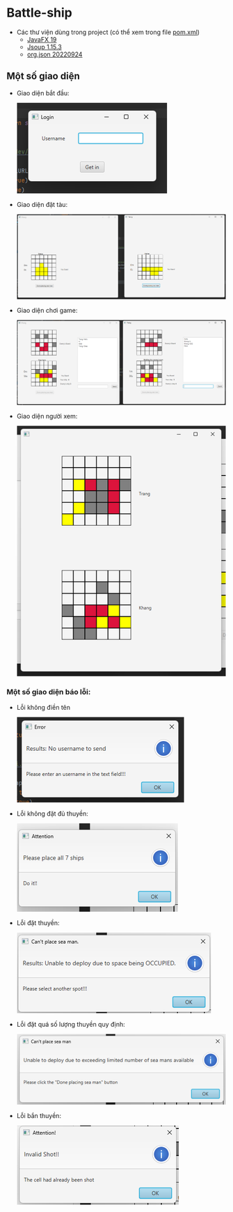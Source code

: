 # Battle-ship
- Các thư viện dùng trong project (có thể xem trong file [pom.xml](./MiniBattleship/pom.xml))
    - [JavaFX 19](https://gluonhq.com/products/javafx/)
    - [Jsoup 1.15.3](https://mvnrepository.com/artifact/org.jsoup/jsoup)
    - [org.json 20220924](https://mvnrepository.com/artifact/org.json/json)
## Một số giao diện
- Giao diện bắt đầu:

    ![](./Images/29_18_GiaoDienBatDau.png)
- Giao diện đặt tàu:

    ![](./Images/29_18_GiaoDienDatThuyen.png)
- Giao diện chơi game:

    ![](./Images/29_18_GiaoDienChoiGame.png)
- Giao diện người xem:

    ![](./Images/29_18_GiaoDienNguoiXem.png)
### Một số giao diện báo lỗi:
- Lỗi không điền tên

    ![](./Images/29_18_GiaoDienLoiKhongDienTen.png)
- Lỗi không đặt đủ thuyền:
    
    ![](./Images/29_18_GiaoDienLoiKhonpDatDuThuyen.png)
- Lỗi đặt thuyền:

    ![](./Images/29_18_GiaoDienLoiDatThuyen.png)
- Lỗi đặt quá số lượng thuyền quy định:

    ![](./Images/29_18_GiaoDienLoiDatQuaSoThuyenQuyDinh.png)
- Lỗi bắn thuyền:

    ![](./Images/29_18_GiaoDienLoiBanThuyen.png)
